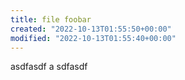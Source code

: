```yaml
---
title: file foobar
created: "2022-10-13T01:55:50+00:00"
modified: "2022-10-13T01:55:40+00:00"
---
```


asdfasdf
a
sdfasdf

